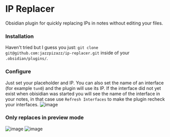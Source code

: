 # IP Replacer
Obsidian plugin for quickly replacing IPs in notes without editing your files.
### Installation
Haven't tried but I guess you just:
`git clone git@github.com:jazzpizazz/ip-replacer.git` inside of your `.obsidian/plugins/`.

### Configure
Just set your placeholder and IP. You can also set the name of an interface (for example `tun0`) and the plugin
will use its IP. If the interface did not yet exist when obisidian was started you will see the name of the interface in your notes,
in that case use `Refresh Interfaces` to make the plugin recheck your interfaces.
![image](https://github.com/user-attachments/assets/413a4ef2-b0f1-4a89-bc95-07b02f37685b)

### Only replaces in preview mode
![image](https://github.com/user-attachments/assets/0c69c7e9-3955-44aa-a488-a430977b942b)
![image](https://github.com/user-attachments/assets/62ea5fda-58e5-4518-a191-fa530fd71a07)
